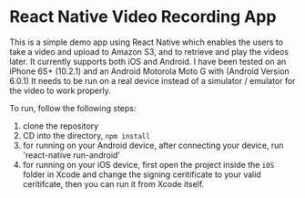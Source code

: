 # React Native Video Recording App

This is a simple demo app using React Native which enables the users to take a video and upload to Amazon S3, and to retrieve and play the videos later. It currently supports both iOS and Android. I have been tested on an iPhone 6S+ (10.2.1) and an Android Motorola Moto G with (Android Version 6.0.1)
It needs to be run on a real device instead of a simulator / emulator for the video to work properly.

To run, follow the following steps:
1. clone the repository
2. CD into the directory, `npm install`
3. for running on your Android device, after connecting your device, run 'react-native run-android'
4. for running on your iOS device, first open the project inside the `iOS` folder in Xcode and change the signing ceritificate to your valid ceritifcate, then you can run it from Xcode itself.
